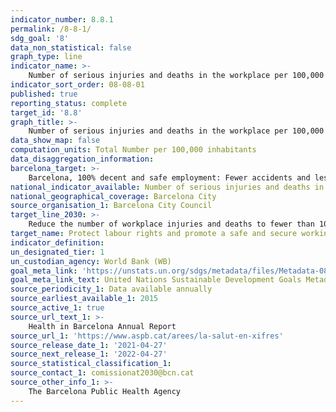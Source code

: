 ```yaml
---
indicator_number: 8.8.1
permalink: /8-8-1/
sdg_goal: '8'
data_non_statistical: false
graph_type: line
indicator_name: >-
    Number of serious injuries and deaths in the workplace per 100,000 inhabitants
indicator_sort_order: 08-08-01
published: true
reporting_status: complete
target_id: '8.8'
graph_title: >-
    Number of serious injuries and deaths in the workplace per 100,000 inhabitants
data_show_map: false
computation_units: Total Number per 100,000 inhabitants
data_disaggregation_information: 
barcelona_target: >-
    Barcelona, 100% decent and safe employment: Fewer accidents and less temporary employment
national_indicator_available: Number of serious injuries and deaths in the workplace per 100,000 inhabitants
national_geographical_coverage: Barcelona City
source_organisation_1: Barcelona City Council
target_line_2030: >-
    Reduce the number of workplace injuries and deaths to fewer than 10 per 100,000 inhabitants a year
target_name: Protect labour rights and promote a safe and secure working environment for all workers, including migrants, in particular women migrants and people in precarious employment
indicator_definition:
un_designated_tier: 1
un_custodian_agency: World Bank (WB)
goal_meta_link: 'https://unstats.un.org/sdgs/metadata/files/Metadata-08-08-01.pdf'
goal_meta_link_text: United Nations Sustainable Development Goals Metadata (pdf 894kB)
source_periodicity_1: Data available annually
source_earliest_available_1: 2015
source_active_1: true
source_url_text_1: >-
    Health in Barcelona Annual Report 
source_url_1: 'https://www.aspb.cat/arees/la-salut-en-xifres'
source_release_date_1: '2021-04-27'
source_next_release_1: '2022-04-27'
source_statistical_classification_1: 
source_contact_1: comissionat2030@bcn.cat
source_other_info_1: >-
    The Barcelona Public Health Agency
---
```

